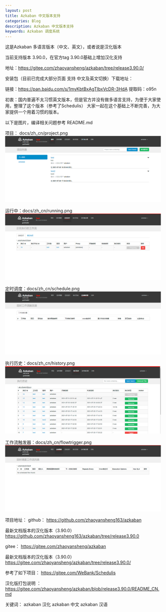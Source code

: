 ```yaml
---
layout: post
title: Azkaban 中文版本支持
categories: Blog
description: Azkaban 中文版本支持
keywords: Azkaban 调度系统
---
```

这是Azkaban 多语言版本（中文、英文），或者说是汉化版本

当前支持版本 3.90.0，在官方tag 3.90.0基础上增加汉化支持

地址：https://gitee.com/zhaoyansheng/azkaban/tree/release3.90.0/

安装包（目前已完成大部分页面 支持 中文及英文切换）下载地址：

链接：https://pan.baidu.com/s/1myKbtBxAgTIbxVcDR-3HdA
提取码：o95n


初衷：国内普遍不太习惯英文版本，但是官方并没有做多语言支持，为便于大家使用，整理了这个版本（参考了Schedulis） 大家一起在这个基础上不断完善，为大家提供一个用着习惯的版本。

以下是图片，编译相关问题参考 README.md

项目： docs/zh_cn/project.png
![](/images/posts/opensource/Azkaban%20中文版本支持-1.png)

运行中：docs/zh_cn/running.png
![](/images/posts/opensource/Azkaban%20中文版本支持-3.png)

定时调度：docs/zh_cn/schedule.png
![](/images/posts/opensource/Azkaban%20中文版本支持-2.png)

执行历史：docs/zh_cn/history.png
![](/images/posts/opensource/Azkaban%20中文版本支持-4.png)

工作流触发器：docs/zh_cn/flowtrigger.png
![](/images/posts/opensource/Azkaban%20中文版本支持-5.png)

 

 

项目地址： github： https://github.com/zhaoyansheng163/azkaban

最新文档版本的汉化版本（3.90.0） https://github.com/zhaoyansheng163/azkaban/tree/release3.90.0

gitee： https://gitee.com/zhaoyansheng/azkaban

最新文档版本的汉化版本（3.90.0） https://gitee.com/zhaoyansheng/azkaban/tree/release3.90.0/

参考了如下项目： https://gitee.com/WeBank/Schedulis

 

汉化版打包说明 ：https://gitee.com/zhaoyansheng/azkaban/blob/release3.90.0/README_CN.md

 

关键词： azkaban 汉化 azkaban 中文 azkaban 汉语

 

